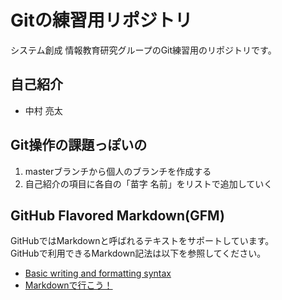 # Gitの練習用リポジトリ

システム創成 情報教育研究グループのGit練習用のリポジトリです。


## 自己紹介

- 中村 亮太

## Git操作の課題っぽいの

1. masterブランチから個人のブランチを作成する
2. 自己紹介の項目に各自の「苗字 名前」をリストで追加していく

## GitHub Flavored Markdown(GFM)

GitHubではMarkdownと呼ばれるテキストをサポートしています。  
GitHubで利用できるMarkdown記法は以下を参照してください。

- [Basic writing and formatting syntax](https://help.github.com/articles/basic-writing-and-formatting-syntax/)
- [Markdownで行こう！](https://gist.github.com/wate/7072365)
